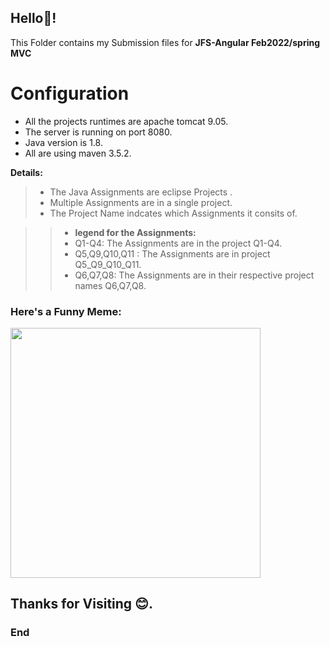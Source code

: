 
## Hello👋!

 This Folder contains my Submission files for  **JFS-Angular Feb2022/spring MVC**

#  Configuration
 -  All the projects runtimes are apache tomcat 9.05.
 -  The server is running on port 8080.
 -  Java version is 1.8.
 -  All are using maven 3.5.2.
  
**Details:**
> - The Java Assignments are eclipse Projects .
> - Multiple Assignments are in a single project. 
> - The Project Name indcates which Assignments it consits of.

>> - **legend for the Assignments:**
>>  -  Q1-Q4:  The Assignments are in the project Q1-Q4.
>>  -  Q5,Q9,Q10,Q11 : The Assignments are in  project Q5_Q9_Q10_Q11.
>>  -  Q6,Q7,Q8: The Assignments are in their respective project names Q6,Q7,Q8.


### Here's a Funny Meme:  
<img src="https://pbs.twimg.com/media/Eofaz_2XEAQmcpB.jpg" style: width= 400px,height-400px; >


## Thanks for Visiting 😊.
### End